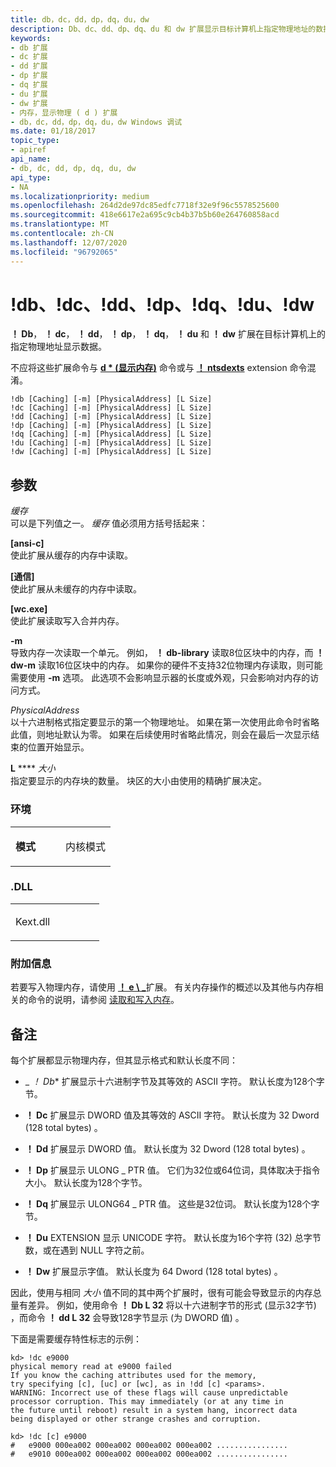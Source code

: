 ```yaml
---
title: db，dc，dd，dp，dq，du，dw
description: Db、dc、dd、dp、dq、du 和 dw 扩展显示目标计算机上指定物理地址的数据。
keywords:
- db 扩展
- dc 扩展
- dd 扩展
- dp 扩展
- dq 扩展
- du 扩展
- dw 扩展
- 内存，显示物理 ( d ) 扩展
- db，dc，dd，dp，dq，du，dw Windows 调试
ms.date: 01/18/2017
topic_type:
- apiref
api_name:
- db, dc, dd, dp, dq, du, dw
api_type:
- NA
ms.localizationpriority: medium
ms.openlocfilehash: 264d2de97dc85edfc7718f32e9f96c5578525600
ms.sourcegitcommit: 418e6617e2a695c9cb4b37b5b60e264760858acd
ms.translationtype: MT
ms.contentlocale: zh-CN
ms.lasthandoff: 12/07/2020
ms.locfileid: "96792065"
---
```

# <a name="db-dc-dd-dp-dq-du-dw"></a>!db、!dc、!dd、!dp、!dq、!du、!dw


**！ Db**， **！ dc**， **！ dd**， **！ dp**， **！ dq**， **！ du** 和 **！ dw** 扩展在目标计算机上的指定物理地址显示数据。

不应将这些扩展命令与 [**d \* (显示内存)**](d--da--db--dc--dd--dd--df--dp--dq--du--dw--dw--dyb--dyd--display-memor.md) 命令或与 [**！ ntsdexts**](-dp---ntsdexts-dp-.md) extension 命令混淆。

```dbgcmd
!db [Caching] [-m] [PhysicalAddress] [L Size] 
!dc [Caching] [-m] [PhysicalAddress] [L Size] 
!dd [Caching] [-m] [PhysicalAddress] [L Size] 
!dp [Caching] [-m] [PhysicalAddress] [L Size] 
!dq [Caching] [-m] [PhysicalAddress] [L Size] 
!du [Caching] [-m] [PhysicalAddress] [L Size] 
!dw [Caching] [-m] [PhysicalAddress] [L Size] 
```

## <a name="span-idddk__d__dbgspanspan-idddk__d__dbgspanparameters"></a><span id="ddk__d__dbg"></span><span id="DDK__D__DBG"></span>参数


<span id="_______Caching______"></span><span id="_______caching______"></span><span id="_______CACHING______"></span>*缓存*   
可以是下列值之一。 *缓存* 值必须用方括号括起来：

<span id="_c_"></span><span id="_C_"></span>**\[ansi-c\]**  
使此扩展从缓存的内存中读取。

<span id="_uc_"></span><span id="_UC_"></span>**\[通信\]**  
使此扩展从未缓存的内存中读取。

<span id="_wc_"></span><span id="_WC_"></span>**\[wc.exe\]**  
使此扩展读取写入合并内存。

<span id="_______-m______"></span><span id="_______-M______"></span>**-m**   
导致内存一次读取一个单元。 例如， **！ db-library** 读取8位区块中的内存，而 **！ dw-m** 读取16位区块中的内存。 如果你的硬件不支持32位物理内存读取，则可能需要使用 **-m** 选项。 此选项不会影响显示器的长度或外观，只会影响对内存的访问方式。

<span id="_______PhysicalAddress______"></span><span id="_______physicaladdress______"></span><span id="_______PHYSICALADDRESS______"></span>*PhysicalAddress*   
以十六进制格式指定要显示的第一个物理地址。 如果在第一次使用此命令时省略此值，则地址默认为零。 如果在后续使用时省略此情况，则会在最后一次显示结束的位置开始显示。

<span id="_______L_______Size______"></span><span id="_______l_______size______"></span><span id="_______L_______SIZE______"></span>**L**  **** *大小*   
指定要显示的内存块的数量。 块区的大小由使用的精确扩展决定。

### <a name="span-iddllspanspan-iddllspanenvironment"></a><span id="DLL"></span><span id="dll"></span>环境

<table>
<colgroup>
<col width="50%" />
<col width="50%" />
</colgroup>
<tbody>
<tr class="odd">
<td align="left"><p><strong>模式</strong></p></td>
<td align="left"><p>内核模式</p></td>
</tr>
</tbody>
</table>


### <a name="span-iddllspanspan-iddllspandll"></a><span id="DLL"></span><span id="dll"></span>.DLL

<table>
<colgroup>
<col width="50%" />
<col width="50%" />
</colgroup>
<tbody>
<tr class="odd">
<td align="left"><p>Kext.dll</p></td>
</tr>
</tbody>
</table>

 

### <a name="span-idadditional_informationspanspan-idadditional_informationspanspan-idadditional_informationspanadditional-information"></a><span id="Additional_Information"></span><span id="additional_information"></span><span id="ADDITIONAL_INFORMATION"></span>附加信息

若要写入物理内存，请使用 [ **！ e \\** _](-eb---ed.md)扩展。 有关内存操作的概述以及其他与内存相关的命令的说明，请参阅 [读取和写入内存](reading-and-writing-memory.md)。

<a name="remarks"></a>备注
-------

每个扩展都显示物理内存，但其显示格式和默认长度不同：

-   _ *！ Db** 扩展显示十六进制字节及其等效的 ASCII 字符。 默认长度为128个字节。

-   **！ Dc** 扩展显示 DWORD 值及其等效的 ASCII 字符。 默认长度为 32 Dword (128 total bytes) 。

-   **！ Dd** 扩展显示 DWORD 值。 默认长度为 32 Dword (128 total bytes) 。

-   **！ Dp** 扩展显示 ULONG \_ PTR 值。 它们为32位或64位词，具体取决于指令大小。 默认长度为128个字节。

-   **！ Dq** 扩展显示 ULONG64 \_ PTR 值。 这些是32位词。 默认长度为128个字节。

-   **！ Du** EXTENSION 显示 UNICODE 字符。 默认长度为16个字符 (32) 总字节数，或在遇到 NULL 字符之前。

-   **！ Dw** 扩展显示字值。 默认长度为 64 Dword (128 total bytes) 。

因此，使用与相同 *大小* 值不同的其中两个扩展时，很有可能会导致显示的内存总量有差异。 例如，使用命令 **！ Db L 32** 将以十六进制字节的形式 (显示32字节) ，而命令 **！ dd L 32** 会导致128字节显示 (为 DWORD 值) 。

下面是需要缓存特性标志的示例：

```dbgcmd
kd> !dc e9000
physical memory read at e9000 failed
If you know the caching attributes used for the memory,
try specifying [c], [uc] or [wc], as in !dd [c] <params>.
WARNING: Incorrect use of these flags will cause unpredictable
processor corruption. This may immediately (or at any time in
the future until reboot) result in a system hang, incorrect data
being displayed or other strange crashes and corruption.

kd> !dc [c] e9000
#   e9000 000ea002 000ea002 000ea002 000ea002 ................
#   e9010 000ea002 000ea002 000ea002 000ea002 ................
```

 

 





